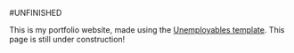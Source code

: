 #UNFINISHED

This is my portfolio website, made using the [Unemployables template]([url](https://github.com/ndoherty-xyz/unemployables-portfolio-template)https://github.com/ndoherty-xyz/unemployables-portfolio-template). This page is still under construction!
